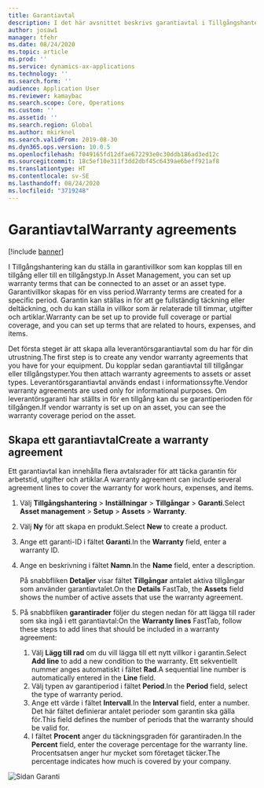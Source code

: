 ```yaml
---
title: Garantiavtal
description: I det här avsnittet beskrivs garantiavtal i Tillgångshantering.
author: josaw1
manager: tfehr
ms.date: 08/24/2020
ms.topic: article
ms.prod: ''
ms.service: dynamics-ax-applications
ms.technology: ''
ms.search.form: ''
audience: Application User
ms.reviewer: kamaybac
ms.search.scope: Core, Operations
ms.custom: ''
ms.assetid: ''
ms.search.region: Global
ms.author: mkirknel
ms.search.validFrom: 2019-08-30
ms.dyn365.ops.version: 10.0.5
ms.openlocfilehash: f049165fd12dfae672293e0c30ddb186ad3ed12c
ms.sourcegitcommit: 18c5ef10e311f3dd2dbf45c6439ae6beff921af8
ms.translationtype: HT
ms.contentlocale: sv-SE
ms.lasthandoff: 08/24/2020
ms.locfileid: "3719248"
---
```

# <a name="warranty-agreements"></a><span data-ttu-id="d5531-103">Garantiavtal</span><span class="sxs-lookup"><span data-stu-id="d5531-103">Warranty agreements</span></span>

[!include [banner](../../includes/banner.md)]

 


<span data-ttu-id="d5531-104">I Tillgångshantering kan du ställa in garantivillkor som kan kopplas till en tillgång eller till en tillgångstyp.</span><span class="sxs-lookup"><span data-stu-id="d5531-104">In Asset Management, you can set up warranty terms that can be connected to an asset or an asset type.</span></span> <span data-ttu-id="d5531-105">Garantivillkor skapas för en viss period.</span><span class="sxs-lookup"><span data-stu-id="d5531-105">Warranty terms are created for a specific period.</span></span> <span data-ttu-id="d5531-106">Garantin kan ställas in för att ge fullständig täckning eller deltäckning, och du kan ställa in villkor som är relaterade till timmar, utgifter och artiklar.</span><span class="sxs-lookup"><span data-stu-id="d5531-106">Warranty can be set up to provide full coverage or partial coverage, and you can set up terms that are related to hours, expenses, and items.</span></span>

<span data-ttu-id="d5531-107">Det första steget är att skapa alla leverantörsgarantiavtal som du har för din utrustning.</span><span class="sxs-lookup"><span data-stu-id="d5531-107">The first step is to create any vendor warranty agreements that you have for your equipment.</span></span> <span data-ttu-id="d5531-108">Du kopplar sedan garantiavtal till tillgångar eller tillgångstyper.</span><span class="sxs-lookup"><span data-stu-id="d5531-108">You then attach warranty agreements to assets or asset types.</span></span> <span data-ttu-id="d5531-109">Leverantörsgarantiavtal används endast i informationssyfte.</span><span class="sxs-lookup"><span data-stu-id="d5531-109">Vendor warranty agreements are used only for informational purposes.</span></span> <span data-ttu-id="d5531-110">Om leverantörsgaranti har ställts in för en tillgång kan du se garantiperioden för tillgången.</span><span class="sxs-lookup"><span data-stu-id="d5531-110">If vendor warranty is set up on an asset, you can see the warranty coverage period on the asset.</span></span>

## <a name="create-a-warranty-agreement"></a><span data-ttu-id="d5531-111">Skapa ett garantiavtal</span><span class="sxs-lookup"><span data-stu-id="d5531-111">Create a warranty agreement</span></span>

<span data-ttu-id="d5531-112">Ett garantiavtal kan innehålla flera avtalsrader för att täcka garantin för arbetstid, utgifter och artiklar.</span><span class="sxs-lookup"><span data-stu-id="d5531-112">A warranty agreement can include several agreement lines to cover the warranty for work hours, expenses, and items.</span></span>

1. <span data-ttu-id="d5531-113">Välj **Tillgångshantering** \> **Inställningar** \> **Tillgångar** \> **Garanti**.</span><span class="sxs-lookup"><span data-stu-id="d5531-113">Select **Asset management** \> **Setup** \> **Assets** \> **Warranty**.</span></span>
2. <span data-ttu-id="d5531-114">Välj **Ny** för att skapa en produkt.</span><span class="sxs-lookup"><span data-stu-id="d5531-114">Select **New** to create a product.</span></span>
3. <span data-ttu-id="d5531-115">Ange ett garanti-ID i fältet **Garanti**.</span><span class="sxs-lookup"><span data-stu-id="d5531-115">In the **Warranty** field, enter a warranty ID.</span></span> 
4. <span data-ttu-id="d5531-116">Ange en beskrivning i fältet **Namn**.</span><span class="sxs-lookup"><span data-stu-id="d5531-116">In the **Name** field, enter a description.</span></span>

    <span data-ttu-id="d5531-117">På snabbfliken **Detaljer** visar fältet **Tillgångar** antalet aktiva tillgångar som använder garantiavtalet.</span><span class="sxs-lookup"><span data-stu-id="d5531-117">On the **Details** FastTab, the **Assets** field shows the number of active assets that use the warranty agreement.</span></span>

5. <span data-ttu-id="d5531-118">På snabbfliken **garantirader** följer du stegen nedan för att lägga till rader som ska ingå i ett garantiavtal:</span><span class="sxs-lookup"><span data-stu-id="d5531-118">On the **Warranty lines** FastTab, follow these steps to add lines that should be included in a warranty agreement:</span></span>

    1. <span data-ttu-id="d5531-119">Välj **Lägg till rad** om du vill lägga till ett nytt villkor i garantin.</span><span class="sxs-lookup"><span data-stu-id="d5531-119">Select **Add line** to add a new condition to the warranty.</span></span> <span data-ttu-id="d5531-120">Ett sekventiellt nummer anges automatiskt i fältet **Rad**.</span><span class="sxs-lookup"><span data-stu-id="d5531-120">A sequential line number is automatically entered in the **Line** field.</span></span>
    2. <span data-ttu-id="d5531-121">Välj typen av garantiperiod i fältet **Period**.</span><span class="sxs-lookup"><span data-stu-id="d5531-121">In the **Period** field, select the type of warranty period.</span></span>
    3. <span data-ttu-id="d5531-122">Ange ett värde i fältet **Intervall**.</span><span class="sxs-lookup"><span data-stu-id="d5531-122">In the **Interval** field, enter a number.</span></span> <span data-ttu-id="d5531-123">Det här fältet definierar antalet perioder som garantin ska gälla för.</span><span class="sxs-lookup"><span data-stu-id="d5531-123">This field defines the number of periods that the warranty should be valid for.</span></span>
    4. <span data-ttu-id="d5531-124">I fältet **Procent** anger du täckningsgraden för garantiraden.</span><span class="sxs-lookup"><span data-stu-id="d5531-124">In the **Percent** field, enter the coverage percentage for the warranty line.</span></span> <span data-ttu-id="d5531-125">Procentsatsen anger hur mycket som företaget täcker.</span><span class="sxs-lookup"><span data-stu-id="d5531-125">The percentage indicates how much is covered by your company.</span></span>

![Sidan Garanti](media/01-warranty.png)

